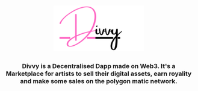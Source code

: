 <h1 align="center">  <img src="public/Divvy.png" height="120px"/></h1>

<h3 align="center">Divvy is a Decentralised Dapp made on Web3. It's a Marketplace for artists to sell their digital assets, earn royality and make some sales on the polygon matic network.</h3>


